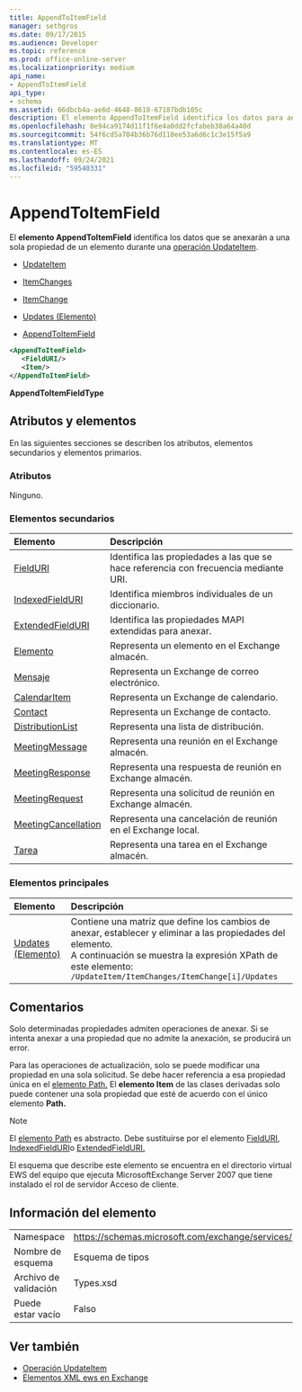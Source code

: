 ```yaml
---
title: AppendToItemField
manager: sethgros
ms.date: 09/17/2015
ms.audience: Developer
ms.topic: reference
ms.prod: office-online-server
ms.localizationpriority: medium
api_name:
- AppendToItemField
api_type:
- schema
ms.assetid: 66dbcb4a-ae6d-4648-8610-67187bdb105c
description: El elemento AppendToItemField identifica los datos para anexar a una sola propiedad de un elemento durante una operación UpdateItem.
ms.openlocfilehash: 8e94ca9174d11f1f6e4a0dd2fcfabeb30a64a40d
ms.sourcegitcommit: 54f6cd5a704b36b76d110ee53a6d6c1c3e15f5a9
ms.translationtype: MT
ms.contentlocale: es-ES
ms.lasthandoff: 09/24/2021
ms.locfileid: "59540331"
---
```

# <a name="appendtoitemfield"></a>AppendToItemField

El **elemento AppendToItemField** identifica los datos que se anexarán a una sola propiedad de un elemento durante una [operación UpdateItem](updateitem-operation.md).
  
- [UpdateItem](updateitem.md)
  
- [ItemChanges](itemchanges.md)
  
- [ItemChange](itemchange.md)
  
- [Updates (Elemento)](updates-item.md)
  
- [AppendToItemField](appendtoitemfield.md)
  
```xml
<AppendToItemField>
   <FieldURI/>
   <Item/>
</AppendToItemField>
```

 **AppendToItemFieldType**
## <a name="attributes-and-elements"></a>Atributos y elementos

En las siguientes secciones se describen los atributos, elementos secundarios y elementos primarios.
  
### <a name="attributes"></a>Atributos

Ninguno.
  
### <a name="child-elements"></a>Elementos secundarios

|**Elemento**|**Descripción**|
|:-----|:-----|
|[FieldURI](fielduri.md) <br/> |Identifica las propiedades a las que se hace referencia con frecuencia mediante URI.  <br/> |
|[IndexedFieldURI](indexedfielduri.md) <br/> |Identifica miembros individuales de un diccionario.  <br/> |
|[ExtendedFieldURI](extendedfielduri.md) <br/> |Identifica las propiedades MAPI extendidas para anexar.  <br/> |
|[Elemento](item.md) <br/> |Representa un elemento en el Exchange almacén.  <br/> |
|[Mensaje](message-ex15websvcsotherref.md) <br/> |Representa un Exchange de correo electrónico.  <br/> |
|[CalendarItem](calendaritem.md) <br/> |Representa un Exchange de calendario.  <br/> |
|[Contact](contact.md) <br/> |Representa un Exchange de contacto.  <br/> |
|[DistributionList](distributionlist.md) <br/> |Representa una lista de distribución.  <br/> |
|[MeetingMessage](meetingmessage.md) <br/> |Representa una reunión en el Exchange almacén.  <br/> |
|[MeetingResponse](meetingresponse.md) <br/> |Representa una respuesta de reunión en Exchange almacén.  <br/> |
|[MeetingRequest](meetingrequest.md) <br/> |Representa una solicitud de reunión en Exchange almacén.  <br/> |
|[MeetingCancellation](meetingcancellation.md) <br/> |Representa una cancelación de reunión en el Exchange local.  <br/> |
|[Tarea](task.md) <br/> |Representa una tarea en el Exchange almacén.  <br/> |
   
### <a name="parent-elements"></a>Elementos principales

|**Elemento**|**Descripción**|
|:-----|:-----|
|[Updates (Elemento)](updates-item.md) <br/> |Contiene una matriz que define los cambios de anexar, establecer y eliminar a las propiedades del elemento.  <br/> A continuación se muestra la expresión XPath de este elemento:  `/UpdateItem/ItemChanges/ItemChange[i]/Updates` <br/> |
   
## <a name="remarks"></a>Comentarios

Solo determinadas propiedades admiten operaciones de anexar. Si se intenta anexar a una propiedad que no admite la anexación, se producirá un error.
  
Para las operaciones de actualización, solo se puede modificar una propiedad en una sola solicitud. Se debe hacer referencia a esa propiedad única en el [elemento Path.](path.md) El **elemento Item** de las clases derivadas solo puede contener una sola propiedad que esté de acuerdo con el único elemento **Path.** 
  
> [!NOTE]
> El [elemento Path](path.md) es abstracto. Debe sustituirse por el elemento [FieldURI](fielduri.md), [IndexedFieldURI](indexedfielduri.md)o [ExtendedFieldURI.](extendedfielduri.md) 
  
El esquema que describe este elemento se encuentra en el directorio virtual EWS del equipo que ejecuta MicrosoftExchange Server 2007 que tiene instalado el rol de servidor Acceso de cliente.
  
## <a name="element-information"></a>Información del elemento

|||
|:-----|:-----|
|Namespace  <br/> |https://schemas.microsoft.com/exchange/services/2006/types  <br/> |
|Nombre de esquema  <br/> |Esquema de tipos  <br/> |
|Archivo de validación  <br/> |Types.xsd  <br/> |
|Puede estar vacío  <br/> |Falso  <br/> |
   
## <a name="see-also"></a>Ver también

- [Operación UpdateItem](updateitem-operation.md)
- [Elementos XML ews en Exchange](ews-xml-elements-in-exchange.md)


